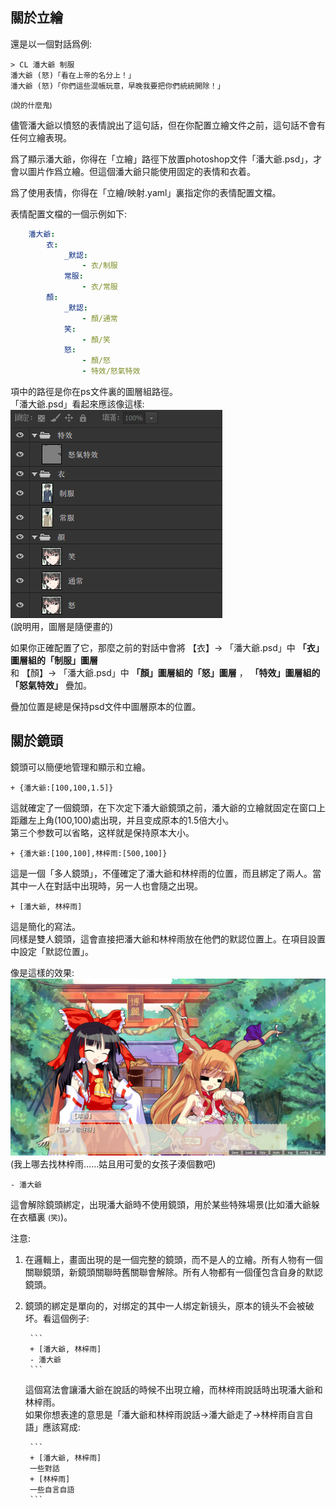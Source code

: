 ## 關於立繪

還是以一個對話爲例: 

    > CL 潘大爺 制服    
    潘大爺 (怒)「看在上帝的名分上！」
    潘大爺 (怒)「你們這些混帳玩意，早晚我要把你們統統開除！」

<small>(說的什麼鬼)</small>

儘管潘大爺以憤怒的表情說出了這句話，但在你配置立繪文件之前，這句話不會有任何立繪表現。

爲了顯示潘大爺，你得在「立繪」路徑下放置photoshop文件「潘大爺.psd」，才會以圖片作爲立繪。但這個潘大爺只能使用固定的表情和衣着。

爲了使用表情，你得在「立繪/映射.yaml」裏指定你的表情配置文檔。

表情配置文檔的一個示例如下: 
```yaml
    潘大爺:
        衣:
            _默認:
                - 衣/制服
            常服:
                - 衣/常服
        顏: 
            _默認:
                - 顏/通常
            笑:
                - 顏/笑
            怒:
                - 顏/怒
                - 特效/怒氣特效
```
項中的路徑是你在ps文件裏的圖層組路徑。   
「潘大爺.psd」看起來應該像這樣:    
![圖3](圖3.png)   
(說明用，圖層是隨便畫的)

如果你正確配置了它，那麼之前的對話中會將
【衣】-> 「潘大爺.psd」中 **「衣」圖層組的「制服」圖層**  
和
【顏】-> 「潘大爺.psd」中
        **「顏」圖層組的「怒」圖層** ，
        **「特效」圖層組的「怒氣特效」** 疊加。

疊加位置是總是保持psd文件中圖層原本的位置。

## 關於鏡頭

鏡頭可以簡便地管理和顯示和立繪。

    + {潘大爺:[100,100,1.5]}

這就確定了一個鏡頭，在下次定下潘大爺鏡頭之前，潘大爺的立繪就固定在窗口上距離左上角(100,100)處出現，并且变成原本的1.5倍大小。   
第三个参数可以省略，这样就是保持原本大小。

    + {潘大爺:[100,100],林梓雨:[500,100]}

這是一個「多人鏡頭」，不僅確定了潘大爺和林梓雨的位置，而且綁定了兩人。當其中一人在對話中出現時，另一人也會隨之出現。 

    + [潘大爺, 林梓雨]

這是簡化的寫法。   
同樣是雙人鏡頭，這會直接把潘大爺和林梓雨放在他們的默認位置上。在項目設置中設定「默認位置」。

像是這樣的效果: 
![圖2](樣例_東方.jpg)
(我上哪去找林梓雨……姑且用可愛的女孩子湊個數吧)

    - 潘大爺
    
這會解除鏡頭綁定，出現潘大爺時不使用鏡頭，用於某些特殊場景(比如潘大爺躲在衣櫃裏 <small>(笑)</small>)。

注意: 

1. 在邏輯上，畫面出現的是一個完整的鏡頭，而不是人的立繪。所有人物有一個關聯鏡頭，新鏡頭關聯時舊關聯會解除。所有人物都有一個僅包含自身的默認鏡頭。

2. 鏡頭的綁定是單向的，对绑定的其中一人绑定新镜头，原本的镜头不会被破坏。看這個例子: 

        ```
        + [潘大爺, 林梓雨]
        - 潘大爺
        ```

    這個寫法會讓潘大爺在說話的時候不出現立繪，而林梓雨說話時出現潘大爺和林梓雨。   
    如果你想表達的意思是「潘大爺和林梓雨說話->潘大爺走了->林梓雨自言自語」應該寫成:
    
        ```
        + [潘大爺, 林梓雨]
        一些對話
        + [林梓雨]
        一些自言自語
        ```